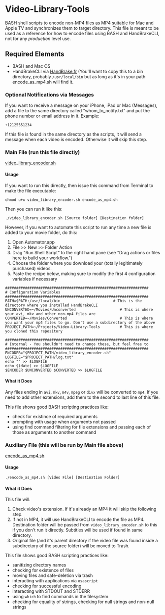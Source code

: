# Video-Library-Tools
BASH shell scripts to encode non-MP4 files as MP4 suitable for Mac and Apple TV and synchronizes them to target directory. This file is meant to be used as a reference for how to encode files using BASH and HandBrakeCLI, not for any _production_ level use.

## Required Elements
- BASH and Mac OS
- HandBrakeCLI via [HandBrake.fr](https://handbrake.fr/downloads2.php) (You'll want to copy this to a bin directory, probably `/usr/local/bin` but as long as it's in your path encode_as_mp4.sh will find it.

### Optional Notifications via Messages
If you want to receive a message on your iPhone, iPad or Mac (Messages), add a file to the same directory called "whom_to_notify.txt" and put the phone number or email address in it. Example:

```
+12125551234
```
If this file is found in the same directory as the scripts, it will send a message when each video is encoded. Otherwise it will skip this step.

### Main File (run this file directly)

[video_library_encoder.sh](video_library_encoder.sh)

#### Usage
If you want to run this directly, then issue this command from Terminal to make the file executable:

`chmod u+x video_library_encoder.sh encode_as_mp4.sh`

Then you can run it like this:

`./video_library_encoder.sh [Source folder] [Destination folder]`

However, if you want to automate this script to run any time a new file is added to your movie folder, do this:
1. Open Automator.app
2. File >> New >> Folder Action
3. Drag "Run Shell Script" to the right hand pane (see "Drag actions or files here to build your workflow.")
4. Choose the folder where you download your (totally legitimately purchased) videos.
5. Paste the recipe below, making sure to modify the first 4 configuration variables if necessary

```
#################################################################
# Configuration Variables
#################################################################
PATH=$PATH:/usr/local/bin                        # This is the directory where you installed HandBrakeCLI
UNCONVERTED=~/Movies/Unconverted                    # This is where your avi, mkv and other non-mp4 files are
CONVERTED=~/Movies/Converted                        # This is where you want your mp4 files to go. Don't use a subdirectory of the above
PROJECT_PATH=~/Projects/Video-Library-Tools         # This is where you cloned this repository

#################################################################
# Internal - You shouldn't need to change these, but feel free to
#################################################################
ENCODER="$PROJECT_PATH/video_library_encoder.sh" 
LOGFILE="$PROJECT_PATH/log.txt"
echo "" >> $LOGFILE
echo $(date) >> $LOGFILE
$ENCODER $UNCONVERTED $CONVERTED >> $LOGFILE
```

#### What it Does
Any files ending in `avi`, `mkv`, `m4v`, `mpeg` or `divx` will be converted to `mp4`. If you need to add other extensions, add them to the second to last line of this file.

This file shows good BASH scripting practices like:
- check for existince of required arguments
- prompting with usage when arguments not passed
- using find command filtering for file extensions and passing each of those as arguments to another command

### Auxiliary File (this will be run by Main file above)

[encode_as_mp4.sh](encode_as_mp4.sh)

#### Usage

`./encode_as_mp4.sh [Video File] [Destination Folder]`

#### What it Does
This file will:
1. Check video's extension. If it's already an MP4 it will skip the following step.
2. If not in MP4, it will use HandBrakeCLI to encode the file as MP4. Destination folder will be passed from `video_library_encoder.sh` to this if you don't run it directly. Subtitles will be used if found in same directory.
3. Original file (and it's parent directory if the video file was found inside a subdirectory of the source folder) will be moved to Trash.

This file shows good BASH scripting practices like:
- sanitizing directory names
- checking for existence of files
- moving files and safe-deletion via trash
- interacting with applications via `osascript`
- checking for successful encoding
- interacting with STDOUT and STDERR
- using `which` to find commands in the filesystem
- checking for equality of strings, checking for null strings and non-null strings
